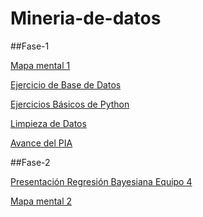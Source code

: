 # Mineria-de-datos

##Fase-1

[Mapa mental 1](https://github.com/KevinONM/Mineria-de-datos-003/blob/main/MapaMental_1_1802294.pdf)

[Ejercicio de Base de Datos](https://github.com/SahoriRamirez/MineriaDeDatos/blob/main/Ej1_BaseDatos_4.pdf)

[Ejercicios Básicos de Python](https://github.com/KevinONM/Mineria-de-datos-003/blob/main/Ej_Python_1802294.ipynb)

[Limpieza de Datos](https://github.com/SahoriRamirez/MineriaDeDatos/blob/main/Archivos/Ej_Limpieza_04.ipynb)

[Avance del PIA](https://github.com/SahoriRamirez/MineriaDeDatos/blob/main/Archivos/Avance1_PIA_04%20.ipynb)

##Fase-2

[Presentación Regresión Bayesiana Equipo 4](https://github.com/SahoriRamirez/MineriaDeDatos/blob/main/Archivos/Presentaci%C3%B3n_Regresi%C3%B3n%20Bayesiana_04.pdf)

[Mapa mental 2](https://github.com/KevinONM/Mineria-de-datos-003/blob/main/Mapa%20Mental_2_1802294.pdf)
